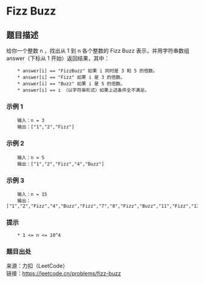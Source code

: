 # Fizz Buzz

## 题目描述

给你一个整数 n ，找出从 1 到 n 各个整数的 Fizz Buzz 表示，并用字符串数组 answer（下标从 1 开始）返回结果，其中：

```text
    * answer[i] == "FizzBuzz" 如果 i 同时是 3 和 5 的倍数。
    * answer[i] == "Fizz" 如果 i 是 3 的倍数。
    * answer[i] == "Buzz" 如果 i 是 5 的倍数。
    * answer[i] == i （以字符串形式）如果上述条件全不满足。
```

### 示例 1

```text
    输入：n = 3
    输出：["1","2","Fizz"]
```

### 示例 2

```text
    输入：n = 5
    输出：["1","2","Fizz","4","Buzz"]
```

### 示例 3

```text
    输入：n = 15
    输出：["1","2","Fizz","4","Buzz","Fizz","7","8","Fizz","Buzz","11","Fizz","13","14","FizzBuzz"]
```

### 提示

```text
    * 1 <= n <= 10^4
```

### 题目出处

来源：力扣（LeetCode）  
链接：<https://leetcode.cn/problems/fizz-buzz>

